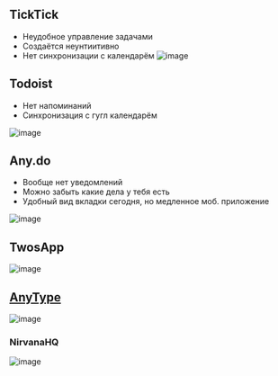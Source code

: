 ## TickTick
- Неудобное управление задачами
- Создаётся неунтиитивно 
- Нет синхронизации с календарём
![image](https://user-images.githubusercontent.com/87380272/205039827-42eb32b8-0fe2-437c-b461-7acd94df9c34.png)

## Todoist
- Нет напоминаний 
- Синхронизация с гугл календарём

![image](https://user-images.githubusercontent.com/87380272/205040076-c53871fa-2577-488f-8854-5ff79f867df7.png)


## Any.do
- Вообще нет уведомлений
- Можно забыть какие дела у тебя есть
- Удобный вид вкладки сегодня, но медленное моб. приложение

![image](https://user-images.githubusercontent.com/87380272/205137580-79d7bd7d-a099-4229-b1ee-4bd997082d6a.png)

## TwosApp
![image](https://github.com/jestxfot/psychology/assets/87380272/04678868-6d1e-4ebd-9539-01260d6fcadd)


## [AnyType](https://anytype.io)
![image](https://github.com/jestxfot/psychology/assets/87380272/d40ea026-2014-42dd-a788-813f6a7ae726)

### NirvanaHQ
![image](https://github.com/jestxfot/psychology/assets/87380272/65d96d6d-6323-47e7-b0d8-2d7d6b5ec3d5)

